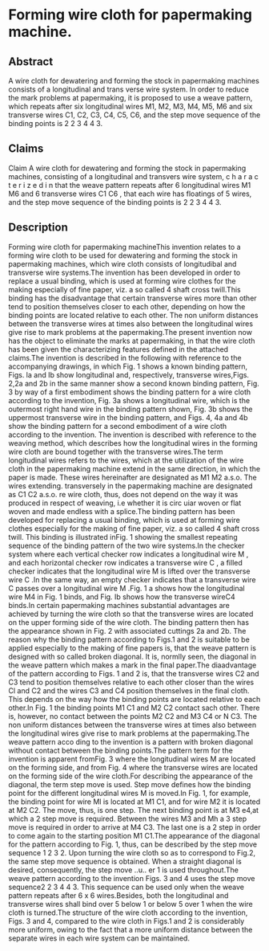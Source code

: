 # Forming wire cloth for papermaking machine.

## Abstract
A wire cloth for dewatering and forming the stock in papermaking machines consists of a longitudinal and trans verse wire system. In order to reduce the mark problems at papermaking, it is proposed to use a weave pattern, which repeats after six longitudinal wires M1, M2, M3, M4, M5, M6 and six transverse wires C1, C2, C3, C4, C5, C6, and the step move sequence of the binding points is 2 2 3 4 4 3.

## Claims
Claim A wire cloth for dewatering and forming the stock in papermaking machines, consisting of a longitudinal and transvers wire system, c h a r a c t e r i z e d i n that the weave pattern repeats after 6 longitudinal wires M1 M6 and 6 transverse wires C1 C6 , that each wire has floatings of 5 wires, and the step move sequence of the binding points is 2 2 3 4 4 3.

## Description
Forming wire cloth for papermaking machineThis invention relates to a forming wire cloth to be used for dewatering and forming the stock in papermaking machines, which wire cloth consists of longitudibal and transverse wire systems.The invention has been developed in order to replace a usual binding, which is used at forming wire clothes for the making especially of fine paper, viz. a so called 4 shaft cross twill.This binding has the disadvantage that certain transverse wires more than other tend to position themselves closer to each other, depending on how the binding points are located relative to each other. The non uniform distances between the transverse wires at times also between the longitudinal wires give rise to mark problems at the papermaking.The present invention now has the object to eliminate the marks at papermaking, in that the wire cloth has been given the characterizing features defined in the attached claims.The invention is described in the following with reference to the accompanying drawings, in which Fig. 1 shows a known binding pattern, Figs. la and Ib show longitudinal and, respectively, transverse wires,Figs. 2,2a and 2b in the same manner show a second known binding pattern, Fig. 3 by way of a first embodiment shows the binding pattern for a wire cloth according to the invention, Fig. 3a shows a longitudinal wire, which is the outermost right hand wire in the binding pattern shown, Fig. 3b shows the uppermost transverse wire in the binding pattern, and Figs. 4, 4a and 4b show the binding pattern for a second embodiment of a wire cloth according to the invention. The invention is described with reference to the weaving method, which describes how the longitudinal wires in the forming wire cloth are bound together with the transverse wires.The term longitudinal wires refers to the wires, which at the utilization of the wire cloth in the papermaking machine extend in the same direction, in which the paper is made. These wires hereinafter are designated as M1 M2 a.s.o. The wires extending. transversely in the papermaking machine are designated as C1 C2 a.s.o. re wire cloth, thus, does not depend on the way it was produced in respect of weaving, i.e whether it is circ uiar woven or flat woven and made endless with a splice.The binding pattern has been developed for replacing a usual binding, which is used at forming wire clothes especially for the making of fine paper, viz. a so called 4 shaft cross twill. This binding is illustrated inFig. 1 showing the smallest repeating sequence of the binding pattern of the two wire systems.In the checker system where each vertical checker row indicates a longitudinal wire M , and each horizontal checker row indicates a transverse wire C , a filled checker indicates that the longitudinal wire M is lifted over the transverse wire C .In the same way, an empty checker indicates that a transverse wire C passes over a longitudinal wire M .Fig. 1 a shows how the longitudinal wire M4 in Fig. 1 binds, and Fig. Ib shows how the transverse wireC4 binds.In certain papermaking machines substantial advantages are achieved by turning the wire cloth so that the transverse wires are located on the upper forming side of the wire cloth. The binding pattern then has the appearance shown in Fig. 2 with associated cuttings 2a and 2b. The reason why the binding pattern according to Figs.1 and 2 is suitable to be applied especially to the making of fine papers is, that the weave pattern is designed with so called broken diagonal. It is, normlly seen, the diagonal in the weave pattern which makes a mark in the final paper.The diaadvantage of the pattern according to Figs. 1 and 2 is, that the transverse wires C2 and C3 tend to position themselves relative to each other closer than the wires Cl and C2 and the wires C3 and C4 position themselves in the final cloth. This depends on the way how the binding points are located relative to each other.In Fig. 1 the binding points M1 C1 and M2 C2 contact sach other. There is, however, no contact between the points M2 C2 and M3 C4 or N C3. The non uniform distances between the transverse wires at times also between the longitudinal wires give rise to mark problems at the papermaking.The weave pattern acco ding to the invention is a pattern with broken diagonal without contact between the binding points.The pattern term for the invention is apparent fromFig. 3 where the longitudinal wires M are located on the forming side, and from Fig. 4 where the transverse wires are located on the forming side of the wire cloth.For describing the appearance of the diagonal, the term step move is used. Step move defines how the binding point for the different longitudinal wires M is moved.In Fig. 1, for example, the binding point for wire Ml is located at M1 C1, and for wire M2 it is located at M2 C2. The move, thus, is one step. The next binding point is at M3 e4,at which a 2 step move is required. Between the wires M3 and Mh a 3 step move is required in order to arrive at M4 C3. The last one is a 2 step in order to come again to the starting position M1 C1.The appearance of the diagonal for the pattern according to Fig. 1, thus, can be described by the step move sequence 1 2 3 2. Upon turning the wire cloth so as to correspond to Fig.2, the same step move sequence is obtained. When a straight diagonal is desired, consequently, the step move ..u.. er 1 is used throughout.The weave pattern according to the invention Figs. 3 and 4 uses the step move sequence2 2 3 4 4 3. This sequence can be used only when the weave pattern repeats after 6 x 6 wires.Besides, both the longitudinal and transverse wires shall bind over 5 below 1 or below 5 over 1 when the wire cloth is turned.The structure of the wire cloth according to the invention, Figs. 3 and 4, compared to the wire cloth in Figs.1 and 2 is considerably more uniform, owing to the fact that a more uniform distance between the separate wires in each wire system can be maintained.